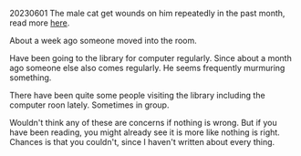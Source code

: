 20230601
The male cat get wounds on him repeatedly in the past month, read more [here](https://github.com/locharp/asylum_diary/tree/main/jpg/20230529).

About a week ago someone moved into the room.

Have been going to the library for computer regularly. Since about a month ago someone else also comes regularly. He seems frequently murmuring something.

There have been quite some people visiting the library including the computer roon lately. Sometimes in group.

Wouldn't think any of these are concerns if nothing is wrong. But if you have been reading, you might already see it is more like nothing is right. Chances is that you couldn't, since I haven't written about every thing. 
